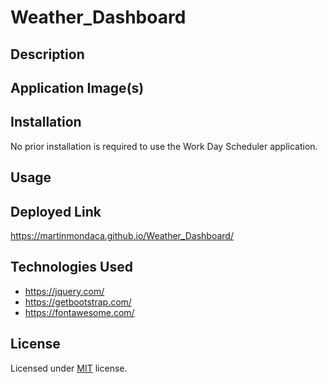 # Weather_Dashboard

## Description

## Application Image(s)

## Installation

No prior installation is required to use the Work Day Scheduler application.

## Usage

## Deployed Link

https://martinmondaca.github.io/Weather_Dashboard/

## Technologies Used

* https://jquery.com/
* https://getbootstrap.com/
* https://fontawesome.com/

## License

Licensed under [MIT](https://choosealicense.com/licenses/mit/) license.